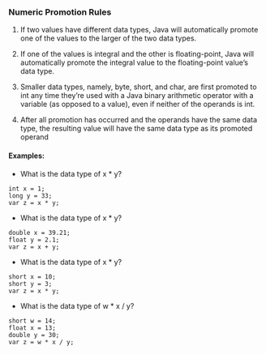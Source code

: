 ### Numeric Promotion Rules

1. If two values have different data types, Java will automatically promote one of the
   values to the larger of the two data types.

2. If one of the values is integral and the other is floating-point, Java will automatically
   promote the integral value to the floating-point value’s data type.

3. Smaller data types, namely, byte, short, and char, are first promoted to int any time
   they’re used with a Java binary arithmetic operator with a variable (as opposed to a
   value), even if neither of the operands is int.

4. After all promotion has occurred and the operands have the same data type, the resulting 
value will have the same data type as its promoted operand


#### Examples:
* What is the data type of x * y?
```
int x = 1;
long y = 33;
var z = x * y;
```

* What is the data type of x * y?
```
double x = 39.21;
float y = 2.1;
var z = x + y;
```

* What is the data type of x * y?
```
short x = 10;
short y = 3;
var z = x * y;
```

* What is the data type of w * x / y?
```
short w = 14;
float x = 13;
double y = 30;
var z = w * x / y;
```